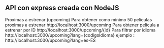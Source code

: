 ## API con express creada con NodeJS








Proximas a estrenar (upcoming) 
Para obtener como minimo 50 peliculas proximas a estrenar http://localhost:3000/upcoming
Para obtener pelicula a estrenar por ID http://localhost:3000/upcoming/{id}
Para filtrar por idioma http://localhost:3000/upcoming?lang={codigoIdioma} ejemplo : http://localhost:3000/upcoming?lang=es-ES 
